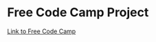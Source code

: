 # Free Code Camp Project
[Link to Free Code Camp](https://www.freecodecamp.com/challenges/build-a-tic-tac-toe-game)
